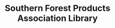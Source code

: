 ---
layout: repo
title: "Southern Forest Products Association Library"
id: 24962
permalink: repos/24962/
---